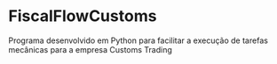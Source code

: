 # FiscalFlowCustoms
Programa desenvolvido em Python para facilitar a execução de tarefas mecânicas para a empresa Customs Trading
